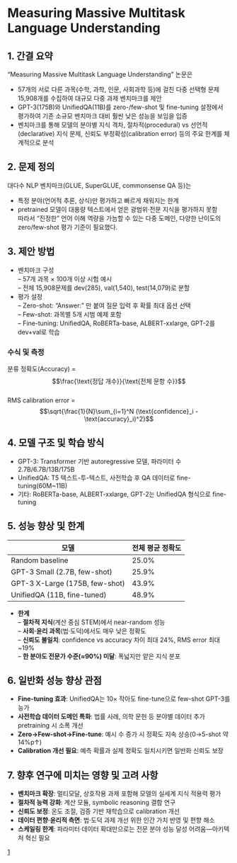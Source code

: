 # Measuring Massive Multitask Language Understanding

## 1. 간결 요약
“Measuring Massive Multitask Language Understanding” 논문은  
-  57개의 서로 다른 과목(수학, 과학, 인문, 사회과학 등)에 걸친 다중 선택형 문제 15,908개를 수집하여 대규모 다중 과제 벤치마크를 제안  
-  GPT-3(175B)와 UnifiedQA(11B)를 zero-/few-shot 및 fine-tuning 설정에서 평가하여 기존 소규모 벤치마크 대비 훨씬 낮은 성능을 보임을 입증  
-  벤치마크를 통해 모델의 분야별 지식 격차, 절차적(procedural) vs 선언적(declarative) 지식 문제, 신뢰도 부정확성(calibration error) 등의 주요 한계를 체계적으로 분석  

## 2. 문제 정의
대다수 NLP 벤치마크(GLUE, SuperGLUE, commonsense QA 등)는  
-  특정 분야(언어적 추론, 상식)만 평가하고 빠르게 채워지는 한계  
-  pretrained 모델이 대용량 텍스트에서 얻은 광범위·전문 지식을 평가하지 못함  
따라서 “진정한” 언어 이해 역량을 가늠할 수 있는 다중 도메인, 다양한 난이도의 zero/few-shot 평가 기준이 필요했다.

## 3. 제안 방법
-  벤치마크 구성  
  – 57개 과목 × 100개 이상 시험 예시  
  – 전체 15,908문제를 dev(285), val(1,540), test(14,079)로 분할  
-  평가 설정  
  – Zero-shot: “Answer:” 만 붙여 질문 입력 후 확률 최대 옵션 선택  
  – Few-shot: 과목별 5개 시범 예제 포함  
  – Fine-tuning: UnifiedQA, RoBERTa-base, ALBERT-xxlarge, GPT-2를 dev+val로 학습  

### 수식 및 측정
분류 정확도(Accuracy) = $$\frac{\text{정답 개수}}{\text{전체 문항 수}}$$  
RMS calibration error = $$\sqrt{\frac{1}{N}\sum_{i=1}^N (\text{confidence}_i - \text{accuracy}_i)^2}$$

## 4. 모델 구조 및 학습 방식
-  GPT-3: Transformer 기반 autoregressive 모델, 파라미터 수 2.7B/6.7B/13B/175B  
-  UnifiedQA: T5 텍스트-투-텍스트, 사전학습 후 QA 데이터로 fine-tuning(60M~11B)  
-  기타: RoBERTa-base, ALBERT-xxlarge, GPT-2는 UnifiedQA 형식으로 fine-tuning

## 5. 성능 향상 및 한계
| 모델                         | 전체 평균 정확도 |
|----------------------------|---------------|
| Random baseline            | 25.0%         |
| GPT-3 Small (2.7B, few-shot)   | 25.9%         |
| GPT-3 X-Large (175B, few-shot) | 43.9%         |
| UnifiedQA (11B, fine-tuned)    | 48.9%         |

-  **한계**  
  – **절차적 지식**(계산 중심 STEM)에서 near-random 성능  
  – **사회·윤리 과목**(법·도덕)에서도 매우 낮은 정확도  
  – **신뢰도 불일치**: confidence vs accuracy 차이 최대 24%, RMS error 최대 ~19%  
  – **한 분야도 전문가 수준(≈90%) 미달**: 폭넓지만 얕은 지식 분포

## 6. 일반화 성능 향상 관점
-  **Fine-tuning 효과**: UnifiedQA는 10× 작아도 fine-tune으로 few-shot GPT-3를 능가  
-  **사전학습 데이터 도메인 특화**: 법률 사례, 의학 문헌 등 분야별 데이터 추가 pretraining 시 소폭 개선  
-  **Zero→Few-shot→Fine-tune**: 예시 수 증가 시 정확도 지속 상승(0→5-shot 약 14%p↑)  
-  **Calibration 개선 필요**: 예측 확률과 실제 정확도 일치시키면 일반화 신뢰도 보장

## 7. 향후 연구에 미치는 영향 및 고려 사항
-  **벤치마크 확장**: 멀티모달, 상호작용 과제 포함해 모델의 실세계 지식 적용력 평가  
-  **절차적 능력 강화**: 계산 모듈, symbolic reasoning 결합 연구  
-  **신뢰도 보정**: 온도 조절, 검증 기반 재학습으로 calibration 개선  
-  **데이터 편향·윤리적 측면**: 법·도덕 과제 개선 위한 인간 가치 반영 및 편향 해소  
-  **스케일링 한계**: 파라미터·데이터 확대만으로는 전문 분야 성능 달성 어려움—아키텍처 혁신 필요

[1](https://ppl-ai-file-upload.s3.amazonaws.com/web/direct-files/attachments/22370781/58298a54-6bd9-4ba5-9330-b8d7c6afffcc/2009.03300v3.pdf)
